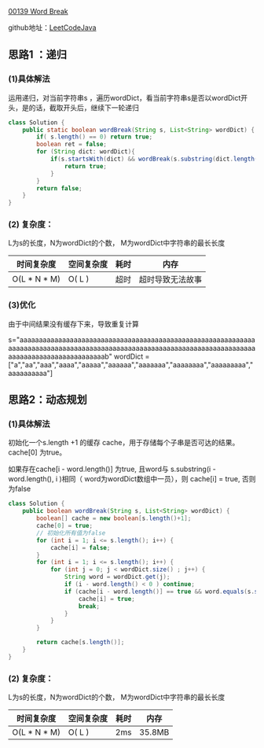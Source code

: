 [00139 Word Break](https://leetcode.com/problems/word-break/)


github地址：[LeetCodeJava](https://github.com/binggouxsm/LeetCodeJava)

## 思路1 ：递归

### (1)具体解法

运用递归，对当前字符串s ，遍历wordDict，看当前字符串s是否以wordDict开头，是的话，截取开头后，继续下一轮递归

```java
class Solution {
    public static boolean wordBreak(String s, List<String> wordDict) {
        if( s.length() == 0) return true;
        boolean ret = false;
        for (String dict: wordDict){
            if(s.startsWith(dict) && wordBreak(s.substring(dict.length()), wordDict)){
                return true;
            }
        }
        return false;
    }
}
```

### (2) 复杂度：

L为s的长度，N为wordDict的个数， M为wordDict中字符串的最长长度

时间复杂度| 空间复杂度 | 耗时 | 内存
--- | --- | --- | ---
O(L * N * M) | O( L ) |  超时 | 超时导致无法故事

### (3)优化

由于中间结果没有缓存下来，导致重复计算

s="aaaaaaaaaaaaaaaaaaaaaaaaaaaaaaaaaaaaaaaaaaaaaaaaaaaaaaaaaaaaaaaaaaaaaaaaaaaaaaaaaaaaaaaaaaaaaaaaaaaaaaaaaaaaaaaaaaaaaaaaaaaaaaaaaaaaaaaaaaaaaaaaaaaaaab"
wordDict = ["a","aa","aaa","aaaa","aaaaa","aaaaaa","aaaaaaa","aaaaaaaa","aaaaaaaaa","aaaaaaaaaa"]

## 思路2：动态规划

### (1)具体解法

初始化一个s.length +1 的缓存 cache，用于存储每个子串是否可达的结果。cache[0] 为true。

如果存在cache[i - word.length()] 为true, 且word与 s.substring(i - word.length(), i )相同（ word为wordDict数组中一员），则
cache[i] = true, 否则为false

```java
class Solution {
    public boolean wordBreak(String s, List<String> wordDict) {
        boolean[] cache = new boolean[s.length()+1];
        cache[0] = true;
        // 初始化所有值为false
        for (int i = 1; i <= s.length(); i++) {
            cache[i] = false;
        }
        for (int i = 1; i <= s.length(); i++) {
            for (int j = 0; j < wordDict.size() ; j++) {
                String word = wordDict.get(j);
                if (i - word.length() < 0 ) continue;
                if (cache[i - word.length()] == true && word.equals(s.substring(i - word.length(), i ))){
                    cache[i] = true;
                    break;
                }
            }
        }

        return cache[s.length()];
    }
}
```

### (2) 复杂度：

L为s的长度，N为wordDict的个数， M为wordDict中字符串的最长长度

时间复杂度| 空间复杂度 | 耗时 | 内存
--- | --- | --- | ---
O(L * N * M) | O( L ) |  2ms | 35.8MB
